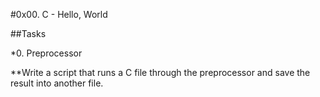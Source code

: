 #0x00. C - Hello, World

##Tasks

*0. Preprocessor

**Write a script that runs a C file through the preprocessor and save the result into another file.


